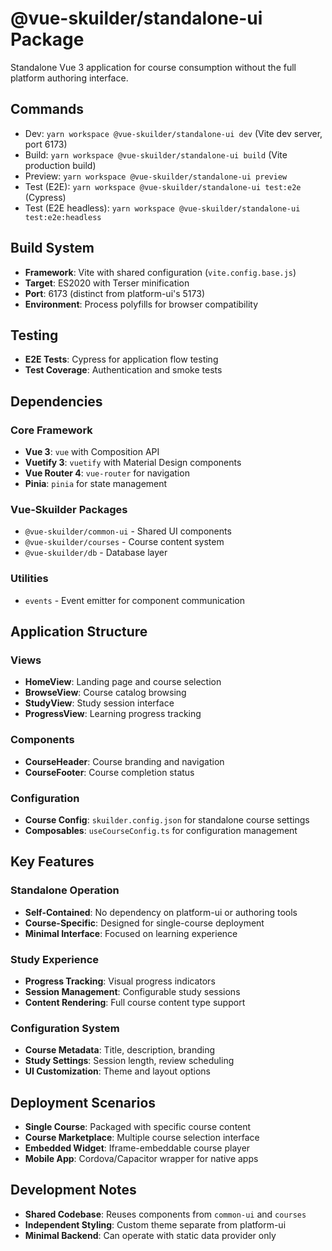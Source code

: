 # @vue-skuilder/standalone-ui Package

Standalone Vue 3 application for course consumption without the full platform authoring interface.

## Commands
- Dev: `yarn workspace @vue-skuilder/standalone-ui dev` (Vite dev server, port 6173)
- Build: `yarn workspace @vue-skuilder/standalone-ui build` (Vite production build)
- Preview: `yarn workspace @vue-skuilder/standalone-ui preview`
- Test (E2E): `yarn workspace @vue-skuilder/standalone-ui test:e2e` (Cypress)
- Test (E2E headless): `yarn workspace @vue-skuilder/standalone-ui test:e2e:headless`

## Build System
- **Framework**: Vite with shared configuration (`vite.config.base.js`)
- **Target**: ES2020 with Terser minification
- **Port**: 6173 (distinct from platform-ui's 5173)
- **Environment**: Process polyfills for browser compatibility

## Testing
- **E2E Tests**: Cypress for application flow testing
- **Test Coverage**: Authentication and smoke tests

## Dependencies

### Core Framework
- **Vue 3**: `vue` with Composition API
- **Vuetify 3**: `vuetify` with Material Design components
- **Vue Router 4**: `vue-router` for navigation
- **Pinia**: `pinia` for state management

### Vue-Skuilder Packages
- `@vue-skuilder/common-ui` - Shared UI components
- `@vue-skuilder/courses` - Course content system
- `@vue-skuilder/db` - Database layer

### Utilities
- `events` - Event emitter for component communication

## Application Structure

### Views
- **HomeView**: Landing page and course selection
- **BrowseView**: Course catalog browsing
- **StudyView**: Study session interface
- **ProgressView**: Learning progress tracking

### Components
- **CourseHeader**: Course branding and navigation
- **CourseFooter**: Course completion status

### Configuration
- **Course Config**: `skuilder.config.json` for standalone course settings
- **Composables**: `useCourseConfig.ts` for configuration management

## Key Features

### Standalone Operation
- **Self-Contained**: No dependency on platform-ui or authoring tools
- **Course-Specific**: Designed for single-course deployment
- **Minimal Interface**: Focused on learning experience

### Study Experience
- **Progress Tracking**: Visual progress indicators
- **Session Management**: Configurable study sessions
- **Content Rendering**: Full course content type support

### Configuration System
- **Course Metadata**: Title, description, branding
- **Study Settings**: Session length, review scheduling
- **UI Customization**: Theme and layout options

## Deployment Scenarios
- **Single Course**: Packaged with specific course content
- **Course Marketplace**: Multiple course selection interface
- **Embedded Widget**: Iframe-embeddable course player
- **Mobile App**: Cordova/Capacitor wrapper for native apps

## Development Notes
- **Shared Codebase**: Reuses components from `common-ui` and `courses`
- **Independent Styling**: Custom theme separate from platform-ui
- **Minimal Backend**: Can operate with static data provider only